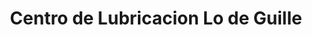 ---
title: "Centro de Lubricacion Lo de Guille"
url: /ciudad-autonoma-de-buenos-aires/centro-de-lubricacion-lo-de-guille/
shop: reparación de automóviles
---